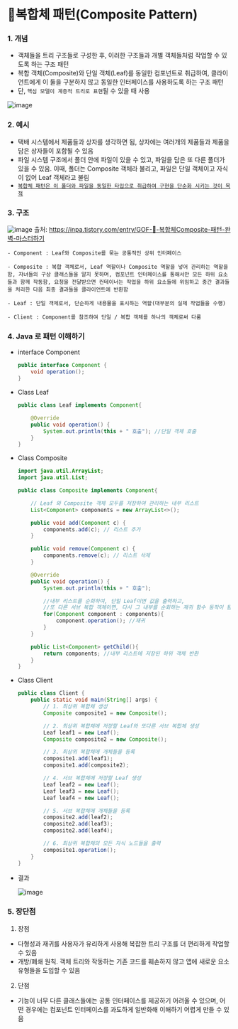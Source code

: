 # 🌳복합체 패턴(Composite Pattern)

### 1. 개념
- 객체들을 트리 구조들로 구성한 후, 이러한 구조들과 개별 객체들처럼 작업할 수 있도록 하는 구조 패턴
- 복합 객체(Composite)와 단일 객체(Leaf)를 동일한 컴포넌트로 취급하여, 클라이언트에게 이 둘을 구분하지 않고 동일한 인터페이스를 사용하도록 하는 구조 패턴
- 단, `핵심 모델이 계층적 트리로 표현`될 수 있을 때 사용

![image](https://github.com/jooh9992/CodingTest/assets/54580802/a5d8c8ec-443f-4385-96e4-acf98db61c23)


### 2. 예시
- 택배 시스템에서 제품들과 상자를 생각하면 됨, 상자에는 여러개의 제품들과 제품을 담은 상자들이 포함될 수 있음
- 파일 시스템 구조에서 폴더 안에 파일이 있을 수 있고, 파일을 담은 또 다른 폴더가 있을 수 있음. 이때, 폴더는 Composite 객체라 불리고, 파일은 단일 객체이고 자식이 없어 Leaf 객체라고 불림
- <U>`복합체 패턴은 이 폴더와 파일을 동일한 타입으로 취급하여 구현을 단순화 시키는 것이 목적`</U>

### 3. 구조
![image](https://github.com/jooh9992/CodingTest/assets/54580802/7e14f534-e52b-4ae2-83e7-5f25da83b2a2)
출처: https://inpa.tistory.com/entry/GOF-💠-복합체Composite-패턴-완벽-마스터하기

    - Component : Leaf와 Composite를 묶는 공통적인 상위 인터페이스

    - Composite : 복합 객체로서, Leaf 역할이나 Composite 역할을 넣어 관리하는 역할을 함, 자녀들의 구상 클래스들을 알지 못하며, 컴포넌트 인터페이스를 통해서만 모든 하위 요소들과 함께 작동함, 요청을 전달받으면 컨테이너는 작업을 하위 요소들에 위임하고 중간 결과들을 처리한 다음 최종 결과들을 클라이언트에 반환함

    - Leaf : 단일 객체로서, 단순하게 내용물을 표시하는 역할(대부분의 실제 작업들을 수행)

    - Client : Component를 참조하여 단일 / 복합 객체를 하나의 객체로써 다룸

### 4. Java 로 패턴 이해하기
- interface Component
    
    ```java
    public interface Component {
        void operation();
    }
    ``` 

- Class Leaf
    
    ```java
    public class Leaf implements Component{

        @Override
        public void operation() {
            System.out.println(this + " 호출"); //단일 객체 호출
        }
    }
    ``` 

- Class Composite
    
    ```java
    import java.util.ArrayList;
    import java.util.List;

    public class Composite implements Component{

        // Leaf 와 Composite 객체 모두를 저장하여 관리하는 내부 리스트
        List<Component> components = new ArrayList<>();

        public void add(Component c) {
            components.add(c); // 리스트 추가
        }

        public void remove(Component c) {
            components.remove(c); // 리스트 삭제
        }

        @Override
        public void operation() {
            System.out.println(this + " 호출");

            //내부 리스트를 순회하여, 단일 Leaf이면 값을 출력하고,
            //또 다른 서브 복합 객체이면, 다시 그 내부를 순회하는 재귀 함수 동작이 됨
            for(Component component : components){
                component.operation(); //재귀
            }
        }

        public List<Component> getChild(){
            return components; //내부 리스트에 저장된 하위 객체 반환
        }
    }
    ```

- Class Client
    
    ```java
    public class Client {
        public static void main(String[] args) {
            // 1. 최상위 복합체 생성
            Composite composite1 = new Composite();

            // 2. 최상위 복합체에 저장할 Leaf와 또다른 서브 복합체 생성
            Leaf leaf1 = new Leaf();
            Composite composite2 = new Composite();

            // 3. 최상위 복합체에 개체들을 등록
            composite1.add(leaf1);
            composite1.add(composite2);

            // 4. 서브 복합체에 저장할 Leaf 생성
            Leaf leaf2 = new Leaf();
            Leaf leaf3 = new Leaf();
            Leaf leaf4 = new Leaf();

            // 5. 서브 복합체에 개체들을 등록
            composite2.add(leaf2);
            composite2.add(leaf3);
            composite2.add(leaf4);

            // 6. 최상위 복합체의 모든 자식 노드들을 출력
            composite1.operation();
        }
    }
    ```
- 결과

    ![image](https://github.com/jooh9992/CodingTest/assets/54580802/cc011325-97cd-4a4b-ae31-c25dbe14a257)


### 5. 장단점
1. 장점
- 다형성과 재귀를 사용자가 유리하게 사용해 복잡한 트리 구조를 더 편리하게 작업할 수 있음
- 개방/폐쇄 원칙. 객체 트리와 작동하는 기존 코드를 훼손하지 않고 앱에 새로운 요소 유형들을 도입할 수 있음

2. 단점
- 기능이 너무 다른 클래스들에는 공통 인터페이스를 제공하기 어려울 수 있으며, 어떤 경우에는 컴포넌트 인터페이스를 과도하게 일반화해 이해하기 어렵게 만들 수 있음